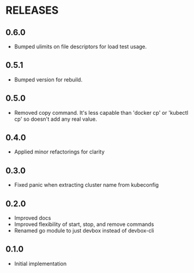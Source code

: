 # RELEASES

## 0.6.0

- Bumped ulimits on file descriptors for load test usage.

## 0.5.1

- Bumped version for rebuild.

## 0.5.0

- Removed copy command. It's less capable than 'docker cp' or 'kubectl cp' so
  doesn't add any real value.
  
## 0.4.0

- Applied minor refactorings for clarity

## 0.3.0

- Fixed panic when extracting cluster name from kubeconfig

## 0.2.0

- Improved docs
- Improved flexibility of start, stop, and remove commands
- Renamed go module to just devbox instead of devbox-cli

## 0.1.0

- Initial implementation
